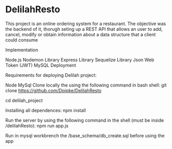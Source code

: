 # DelilahResto
This project is an online ordering system for a restaurant. The objective was the backend of it, thorugh seting up a REST API that allows an user to add, cancel, modify or obtain information about a data structure that a client could consume

Implementation

Node.js
Nodemon Library
Express Library
Sequelize Library
Json Web Token (JWT)
MySQL
Deployment

Requirements for deploying Delilah project:

Node
MySql
Clone locally the using the following command in bash shell: git clone https://github.com/Dpipke/DelilahResto

cd delilah_project

Installing all dependences: npm install

Run the server by using the following command in the shell (must be inside /delilahResto): npm run app.js

Run in mysql workbrench the /base_schema/db_create.sql before using the app
